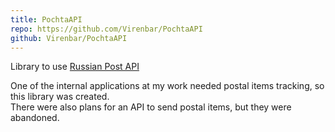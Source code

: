 ```yaml
---
title: PochtaAPI
repo: https://github.com/Virenbar/PochtaAPI
github: Virenbar/PochtaAPI
---
```

Library to use [Russian Post API](https://www.pochta.ru/support/business/api)

One of the internal applications at my work needed postal items tracking, so this library was created.  
There were also plans for an API to send postal items, but they were abandoned.
